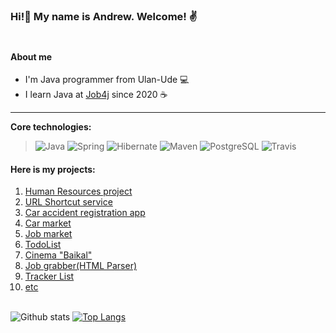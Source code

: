 ### Hi!👋 My name is Andrew. Welcome! ✌️ <br><br>

#### About me
- I'm Java programmer from Ulan-Ude 💻
- I learn Java at [Job4j](https://job4j.ru/) since 2020 ☕

---
<b>Core technologies:</b>
> ![Java](https://img.shields.io/badge/Java-%3E%3D8-orange)
![Spring](https://img.shields.io/badge/Spring-%3E%3D2-brightgreen)
![Hibernate](https://img.shields.io/badge/Hibernate-%3E%3D5-yellow)
![Maven](https://img.shields.io/badge/Maven-3-red)
![PostgreSQL](https://img.shields.io/badge/PostgreSQL-%3E%3D9-blue)
![Travis](https://img.shields.io/badge/Travis-CI-green)

#### Here is my projects:<br>
1. [Human Resources project](https://github.com/AndrewBurUU/hunt4.pro/tree/develop)
2. [URL Shortcut service](https://github.com/AndrewBurUU/job4j_url_shortcut)
3. [Car accident registration app](https://github.com/AndrewBurUU/job4j_accidents)
4. [Car market](https://github.com/AndrewBurUU/job4j_cars)
5. [Job market](https://github.com/AndrewBurUU/job4j_dreamjob)
6. [TodoList](https://github.com/AndrewBurUU/job4j_todo)
7. [Cinema "Baikal"](https://github.com/AndrewBurUU/job4j_cinema)
8. [Job grabber(HTML Parser)](https://github.com/AndrewBurUU/job4j_grabber)
9. [Tracker List](https://github.com/AndrewBurUU/job4j_tracker)
10. [etc](https://github.com/AndrewBurUU?tab=repositories)<br><br>

![Github stats](https://github-readme-stats.vercel.app/api?username=AndrewBurUU&hide=stars,prs,issues,contribs)
[![Top Langs](https://github-readme-stats.vercel.app/api/top-langs/?username=AndrewBurUU&layout=compact)](https://github.com/AndrewBurUU/github-readme-stats)
